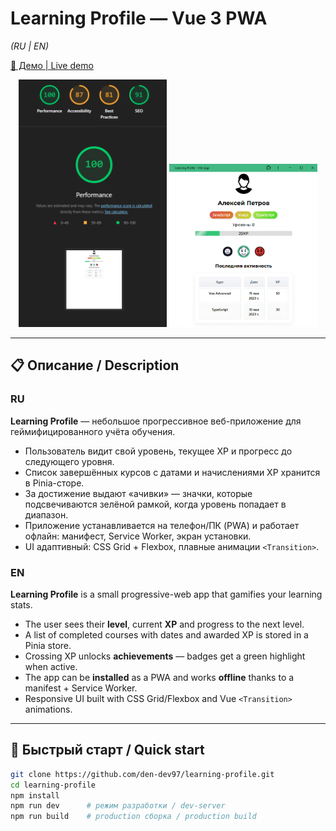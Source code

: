 # Learning Profile — Vue 3 PWA
*(RU | EN)*

[🔗 Демо | Live demo](https://dd-frontman.github.io/learning-profile/)
<p align="center">
  <img src="public/pwa/screenshots/lighthouse.png" width="47%" alt="Скриншот Lighthouse / Lighthouse audit"/>
  <img src="public/pwa/screenshots/main.png"       width="47%" alt="Скриншот главного экрана / Main screen"/>
</p>

---

## 📋 Описание / Description

### RU
**Learning Profile** — небольшое прогрессивное веб-приложение для геймифицированного учёта обучения.
* Пользователь видит свой уровень, текущее XP и прогресс до следующего уровня.
* Список завершённых курсов с датами и начислениями XP хранится в Pinia-сторе.
* За достижение выдают «ачивки» — значки, которые подсвечиваются зелёной рамкой, когда уровень попадает в диапазон.
* Приложение устанавливается на телефон/ПК (PWA) и работает офлайн: манифест, Service Worker, экран установки.
* UI адаптивный: CSS Grid + Flexbox, плавные анимации `<Transition>`.

### EN
**Learning Profile** is a small progressive-web app that gamifies your learning stats.
* The user sees their **level**, current **XP** and progress to the next level.
* A list of completed courses with dates and awarded XP is stored in a Pinia store.
* Crossing XP unlocks **achievements** — badges get a green highlight when active.
* The app can be **installed** as a PWA and works **offline** thanks to a manifest + Service Worker.
* Responsive UI built with CSS Grid/Flexbox and Vue `<Transition>` animations.

---

## 🚀 Быстрый старт / Quick start

```bash
git clone https://github.com/den-dev97/learning-profile.git
cd learning-profile
npm install
npm run dev      # режим разработки / dev-server
npm run build    # production сборка / production build
